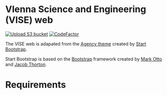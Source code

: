 # VIenna Science and Engineering (VISE) web
[![Upload S3 bucket](https://github.com/JoseGuzman/vise-og/actions/workflows/uploadS3.yml/badge.svg)](https://github.com/JoseGuzman/vise-og/actions/workflows/uploadS3.yml)
[![CodeFactor](https://www.codefactor.io/repository/github/joseguzman/vise-og/badge?s=de5b6b8865e10fff99dc09eeadd25d16bd3f873e)](https://www.codefactor.io/repository/github/joseguzman/vise-og)

The VISE web is adapated from the [Agency theme](https://github.com/startbootstrap/startbootstrap-agency) created by [Start Bootstrap](https://startbootstrap.com). 

Start Bootstrap is based on the [Bootstrap](https://getbootstrap.com/) framework created by [Mark Otto](https://twitter.com/mdo) and [Jacob Thorton](https://twitter.com/fat).


# Requirements



